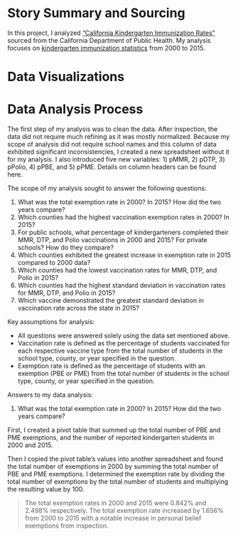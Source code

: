 # Story Summary and Sourcing

In this project, I analyzed [“California Kindergarten Immunization Rates”](https://www.kaggle.com/broach/california-kindergarten-immunization-rates?select=InfantData.csv) sourced from the California Department of Public Health. My analysis focuses on [kindergarten immunization statistics](https://www.kaggle.com/broach/california-kindergarten-immunization-rates?select=StudentData.csv) from 2000 to 2015. 

# Data Visualizations


# Data Analysis Process
The first step of my analysis was to clean the data. After inspection, the data did not require much refining as it was mostly normalized. Because my scope of analysis did not require school names and this column of data exhibited significant inconsistencies, I created a new spreadsheet without it for my analysis. I also introduced five new variables: 1) pMMR, 2) pDTP, 3) pPolio, 4) pPBE, and 5) pPME. Details on column headers can be found here.

The scope of my analysis sought to answer the following questions:
1)	What was the total exemption rate in 2000? In 2015? How did the two years compare?
2)	Which counties had the highest vaccination exemption rates in 2000? In 2015? 
3)	For public schools, what percentage of kindergarteners completed their MMR, DTP, and Polio vaccinations in 2000 and 2015? For private schools? How do they compare?
4)	Which counties exhibited the greatest increase in exemption rate in 2015 compared to 2000 data?
5)	Which counties had the lowest vaccination rates for MMR, DTP, and Polio in 2015?
6)	Which counties had the highest standard deviation in vaccination rates for MMR, DTP, and Polio in 2015?
7)	Which vaccine demonstrated the greatest standard deviation in vaccination rate across the state in 2015?

Key assumptions for analysis:
* All questions were answered solely using the data set mentioned above.
* Vaccination rate is defined as the percentage of students vaccinated for each respective vaccine type from the total number of students in the school type, county, or year specified in the question.
* Exemption rate is defined as the percentage of students with an exemption (PBE or PME) from the total number of students in the school type, county, or year specified in the question.

Answers to my data analysis:
1)	What was the total exemption rate in 2000? In 2015? How did the two years compare?

First, I created a pivot table that summed up the total number of PBE and PME exemptions, and the number of reported kindergarten students in 2000 and 2015.


Then I copied the pivot table’s values into another spreadsheet and found the total number of exemptions in 2000 by summing the total number of PBE and PME exemptions. I determined the exemption rate by dividing the total number of exemptions by the total number of students and multiplying the resulting value by 100. 

> The total exemption rates in 2000 and 2015 were 0.842% and 2.498% respectively. The total exemption rate increased by 1.656% from 2000 to 2015 with a notable increase in personal belief exemptions from inspection. 







